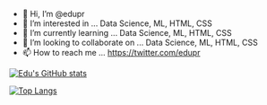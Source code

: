 - 👋 Hi, I’m @edupr
- 👀 I’m interested in ... Data Science, ML, HTML, CSS
- 🌱 I’m currently learning ... Data Science, ML, HTML, CSS
- 💞️ I’m looking to collaborate on ... Data Science, ML, HTML, CSS
- 📫 How to reach me ... https://twitter.com/edupr


[![Edu's GitHub stats](https://github-readme-stats.vercel.app/api?username=edupr)](https://github.com/edupr/github-readme-stats)


[![Top Langs](https://github-readme-stats.vercel.app/api/top-langs/?username=edupr)](https://github.com/edupr/github-readme-stats)

<!---
edupr/edupr is a ✨ special ✨ repository because its `README.md` (this file) appears on your GitHub profile.
You can click the Preview link to take a look at your changes.
--->
